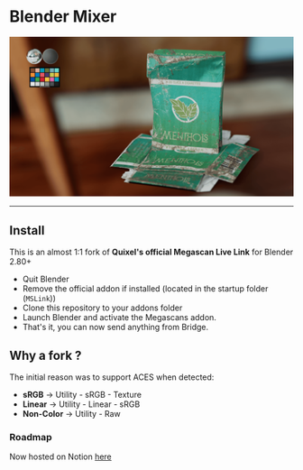# Blender Mixer
![](doc/example-compressor.png)

---

## Install

This is an almost 1:1 fork of **Quixel's official Megascan Live Link** for Blender 2.80+

- Quit Blender
- Remove the official addon if installed (located in the startup folder (`MSLink`))
- Clone this repository to your addons folder
- Launch Blender and activate the Megascans addon.
- That's it, you can now send anything from Bridge.


## Why a fork ?
The initial reason was to support ACES when detected:
- **sRGB** -> Utility - sRGB - Texture
- **Linear** -> Utility - Linear - sRGB
- **Non-Color** -> Utility - Raw

### Roadmap

Now hosted on Notion [here](https://is.gd/aCA8CE)